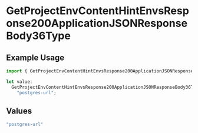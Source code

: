 # GetProjectEnvContentHintEnvsResponse200ApplicationJSONResponseBody36Type

## Example Usage

```typescript
import { GetProjectEnvContentHintEnvsResponse200ApplicationJSONResponseBody36Type } from "@vercel/sdk/models/operations/getprojectenv.js";

let value:
  GetProjectEnvContentHintEnvsResponse200ApplicationJSONResponseBody36Type =
    "postgres-url";
```

## Values

```typescript
"postgres-url"
```